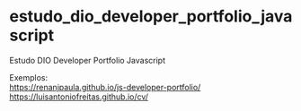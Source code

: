# estudo_dio_developer_portfolio_javascript
Estudo DIO Developer Portfolio Javascript

Exemplos:
<br>
https://renanjpaula.github.io/js-developer-portfolio/
<br>
https://luisantoniofreitas.github.io/cv/

